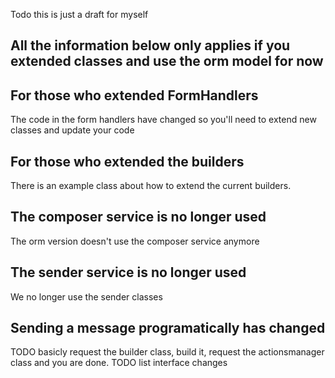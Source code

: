 Todo this is just a draft for myself

All the information below only applies if you extended classes and use the orm model for now
----------------------------------------------------------------


For those who extended FormHandlers
------------------------------------
The code in the form handlers have changed so you'll need to extend new classes and update your code

For those who extended the builders
-------------------------------------
There is an example class about how to extend the current builders.

The composer service is no longer used
-----------------------
The orm version doesn't use the composer service anymore

The sender service is no longer used
-------------------------------------
We no longer use the sender classes

Sending a message programatically has changed
----------------------------------------------
TODO basicly request the builder class, build it, request the actionsmanager class and you are done.
TODO list interface changes
